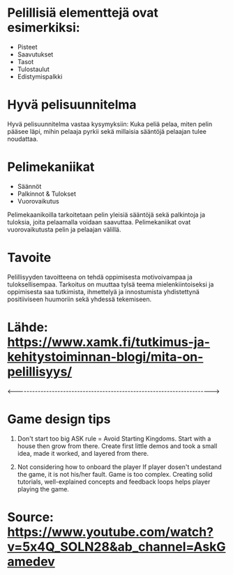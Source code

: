 # Pelillisiä elementtejä ovat esimerkiksi:
- Pisteet
- Saavutukset
- Tasot
- Tulostaulut
- Edistymispalkki

# Hyvä pelisuunnitelma
Hyvä pelisuunnitelma vastaa kysymyksiin: Kuka peliä pelaa, miten pelin pääsee läpi, mihin pelaaja pyrkii sekä millaisia sääntöjä pelaajan tulee noudattaa.

# Pelimekaniikat
- Säännöt
- Palkinnot & Tulokset
- Vuorovaikutus

Pelimekaanikoilla tarkoitetaan pelin yleisiä sääntöjä sekä palkintoja ja tuloksia, joita pelaamalla voidaan saavuttaa. Pelimekaniikat ovat vuorovaikutusta pelin ja pelaajan välillä.

# Tavoite
Pelillisyyden tavoitteena on tehdä oppimisesta motivoivampaa ja tuloksellisempaa. Tarkoitus on muuttaa tylsä teema mielenkiintoiseksi ja oppimisesta saa tutkimista, ihmettelyä ja innostumista yhdistettynä positiiviseen huumoriin sekä yhdessä tekemiseen.

# Lähde: https://www.xamk.fi/tutkimus-ja-kehitystoiminnan-blogi/mita-on-pelillisyys/


<---------------------------------------------------------------------->

# Game design tips

1. Don't start too big
ASK rule = Avoid Starting Kingdoms. Start with a house then grow from there. Create first little demos and took a small idea, made it worked, and layered from there. 

2. Not considering how to onboard the player
If player dosen't undestand the game, it is not his/her fault. Game is too complex. 
Creating solid tutorials, well-explained concepts and feedback loops helps player playing the game.

# Source: https://www.youtube.com/watch?v=5x4Q_SOLN28&ab_channel=AskGamedev


